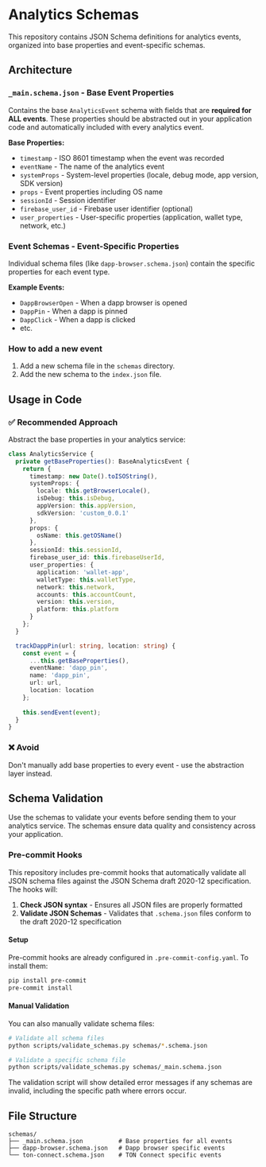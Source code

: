 # Analytics Schemas

This repository contains JSON Schema definitions for analytics events, organized into base properties and event-specific schemas.

## Architecture

### `_main.schema.json` - Base Event Properties
Contains the base `AnalyticsEvent` schema with fields that are **required for ALL events**. These properties should be abstracted out in your application code and automatically included with every analytics event.

**Base Properties:**
- `timestamp` - ISO 8601 timestamp when the event was recorded
- `eventName` - The name of the analytics event
- `systemProps` - System-level properties (locale, debug mode, app version, SDK version)
- `props` - Event properties including OS name
- `sessionId` - Session identifier
- `firebase_user_id` - Firebase user identifier (optional)
- `user_properties` - User-specific properties (application, wallet type, network, etc.)

### Event Schemas - Event-Specific Properties
Individual schema files (like `dapp-browser.schema.json`) contain the specific properties for each event type.

**Example Events:**
- `DappBrowserOpen` - When a dapp browser is opened
- `DappPin` - When a dapp is pinned
- `DappClick` - When a dapp is clicked
- etc.

### How to add a new event

1. Add a new schema file in the `schemas` directory.
2. Add the new schema to the `index.json` file.

## Usage in Code

### ✅ Recommended Approach
Abstract the base properties in your analytics service:

```typescript
class AnalyticsService {
  private getBaseProperties(): BaseAnalyticsEvent {
    return {
      timestamp: new Date().toISOString(),
      systemProps: {
        locale: this.getBrowserLocale(),
        isDebug: this.isDebug,
        appVersion: this.appVersion,
        sdkVersion: 'custom_0.0.1'
      },
      props: {
        osName: this.getOSName()
      },
      sessionId: this.sessionId,
      firebase_user_id: this.firebaseUserId,
      user_properties: {
        application: 'wallet-app',
        walletType: this.walletType,
        network: this.network,
        accounts: this.accountCount,
        version: this.version,
        platform: this.platform
      }
    };
  }

  trackDappPin(url: string, location: string) {
    const event = {
      ...this.getBaseProperties(),
      eventName: 'dapp_pin',
      name: 'dapp_pin',
      url: url,
      location: location
    };
    
    this.sendEvent(event);
  }
}
```

### ❌ Avoid
Don't manually add base properties to every event - use the abstraction layer instead.

## Schema Validation

Use the schemas to validate your events before sending them to your analytics service. The schemas ensure data quality and consistency across your application.

### Pre-commit Hooks

This repository includes pre-commit hooks that automatically validate all JSON schema files against the JSON Schema draft 2020-12 specification. The hooks will:

1. **Check JSON syntax** - Ensures all JSON files are properly formatted
2. **Validate JSON Schemas** - Validates that `.schema.json` files conform to the draft 2020-12 specification

#### Setup

Pre-commit hooks are already configured in `.pre-commit-config.yaml`. To install them:

```bash
pip install pre-commit
pre-commit install
```

#### Manual Validation

You can also manually validate schema files:

```bash
# Validate all schema files
python scripts/validate_schemas.py schemas/*.schema.json

# Validate a specific schema file
python scripts/validate_schemas.py schemas/_main.schema.json
```

The validation script will show detailed error messages if any schemas are invalid, including the specific path where errors occur.

## File Structure

```
schemas/
├── _main.schema.json          # Base properties for all events
├── dapp-browser.schema.json   # Dapp browser specific events
└── ton-connect.schema.json    # TON Connect specific events
``` 